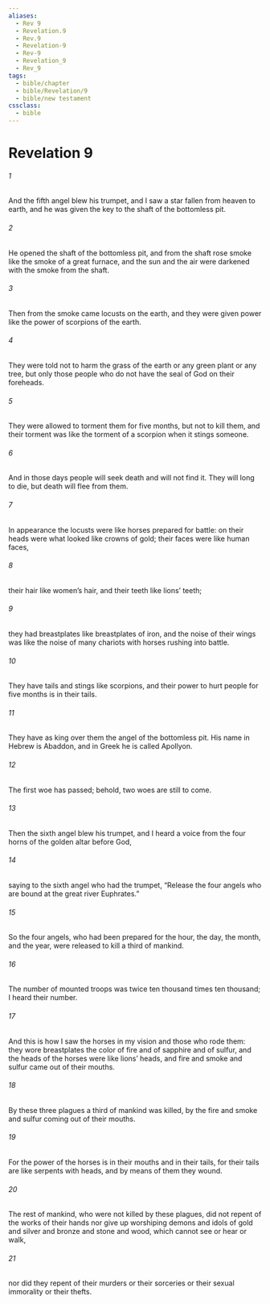 ```yaml
---
aliases:
  - Rev 9
  - Revelation.9
  - Rev.9
  - Revelation-9
  - Rev-9
  - Revelation_9
  - Rev_9
tags:
  - bible/chapter
  - bible/Revelation/9
  - bible/new testament
cssclass:
  - bible
---
```


# Revelation 9

###### 1
And the fifth angel blew his trumpet, and I saw a star fallen from heaven to earth, and he was given the key to the shaft of the bottomless pit.
###### 2
He opened the shaft of the bottomless pit, and from the shaft rose smoke like the smoke of a great furnace, and the sun and the air were darkened with the smoke from the shaft.
###### 3
Then from the smoke came locusts on the earth, and they were given power like the power of scorpions of the earth.
###### 4
They were told not to harm the grass of the earth or any green plant or any tree, but only those people who do not have the seal of God on their foreheads.
###### 5
They were allowed to torment them for five months, but not to kill them, and their torment was like the torment of a scorpion when it stings someone.
###### 6
And in those days people will seek death and will not find it. They will long to die, but death will flee from them.
###### 7
In appearance the locusts were like horses prepared for battle: on their heads were what looked like crowns of gold; their faces were like human faces,
###### 8
their hair like women’s hair, and their teeth like lions’ teeth;
###### 9
they had breastplates like breastplates of iron, and the noise of their wings was like the noise of many chariots with horses rushing into battle.
###### 10
They have tails and stings like scorpions, and their power to hurt people for five months is in their tails.
###### 11
They have as king over them the angel of the bottomless pit. His name in Hebrew is Abaddon, and in Greek he is called Apollyon.
###### 12
The first woe has passed; behold, two woes are still to come.
###### 13
Then the sixth angel blew his trumpet, and I heard a voice from the four horns of the golden altar before God,
###### 14
saying to the sixth angel who had the trumpet, “Release the four angels who are bound at the great river Euphrates.”
###### 15
So the four angels, who had been prepared for the hour, the day, the month, and the year, were released to kill a third of mankind.
###### 16
The number of mounted troops was twice ten thousand times ten thousand; I heard their number.
###### 17
And this is how I saw the horses in my vision and those who rode them: they wore breastplates the color of fire and of sapphire and of sulfur, and the heads of the horses were like lions’ heads, and fire and smoke and sulfur came out of their mouths.
###### 18
By these three plagues a third of mankind was killed, by the fire and smoke and sulfur coming out of their mouths.
###### 19
For the power of the horses is in their mouths and in their tails, for their tails are like serpents with heads, and by means of them they wound.
###### 20
The rest of mankind, who were not killed by these plagues, did not repent of the works of their hands nor give up worshiping demons and idols of gold and silver and bronze and stone and wood, which cannot see or hear or walk,
###### 21
nor did they repent of their murders or their sorceries or their sexual immorality or their thefts.



